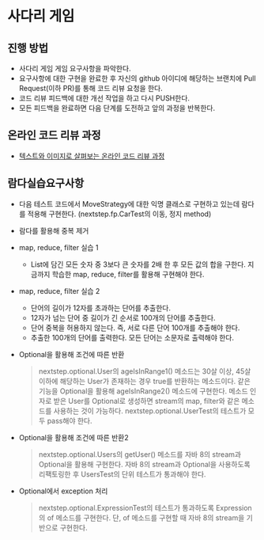 # 사다리 게임
## 진행 방법
* 사다리 게임 게임 요구사항을 파악한다.
* 요구사항에 대한 구현을 완료한 후 자신의 github 아이디에 해당하는 브랜치에 Pull Request(이하 PR)를 통해 코드 리뷰 요청을 한다.
* 코드 리뷰 피드백에 대한 개선 작업을 하고 다시 PUSH한다.
* 모든 피드백을 완료하면 다음 단계를 도전하고 앞의 과정을 반복한다.

## 온라인 코드 리뷰 과정
* [텍스트와 이미지로 살펴보는 온라인 코드 리뷰 과정](https://github.com/nextstep-step/nextstep-docs/tree/master/codereview)

## 람다실습요구사항
* 다음 테스트 코드에서 MoveStrategy에 대한 익명 클래스로 구현하고 있는데 람다를 적용해 구현한다.
(nextstep.fp.CarTest의 이동, 정지 method)
* 람다를 활용해 중복 제거
* map, reduce, filter 실습 1 
  * List에 담긴 모든 숫자 중 3보다 큰 숫자를 2배 한 후 모든 값의 합을 구한다. 지금까지 학습한 map, reduce, filter를 활용해 구현해야 한다.
* map, reduce, filter 실습 2
  * 단어의 길이가 12자를 초과하는 단어를 추출한다.
  * 12자가 넘는 단어 중 길이가 긴 순서로 100개의 단어를 추출한다.
  * 단어 중복을 허용하지 않는다. 즉, 서로 다른 단어 100개를 추출해야 한다.
  * 추출한 100개의 단어를 출력한다. 모든 단어는 소문자로 출력해야 한다.
* Optional을 활용해 조건에 따른 반환
   > nextstep.optional.User의 ageIsInRange1() 메소드는 30살 이상, 45살 이하에 해당하는 User가 존재하는 경우 true를 반환하는 메소드이다.
     같은 기능을 Optional을 활용해 ageIsInRange2() 메소드에 구현한다. 메소드 인자로 받은 User를 Optional로 생성하면 stream의 map, filter와 같은 메소드를 사용하는 것이 가능하다.
     nextstep.optional.UserTest의 테스트가 모두 pass해야 한다.

* Optional을 활용해 조건에 따른 반환2
  >nextstep.optional.Users의 getUser() 메소드를 자바 8의 stream과 Optional을 활용해 구현한다.
  자바 8의 stream과 Optional을 사용하도록 리팩토링한 후 UsersTest의 단위 테스트가 통과해야 한다.
  
* Optional에서 exception 처리
  > nextstep.optional.ExpressionTest의 테스트가 통과하도록 Expression의 of 메소드를 구현한다.
    단, of 메소드를 구현할 때 자바 8의 stream을 기반으로 구현한다.